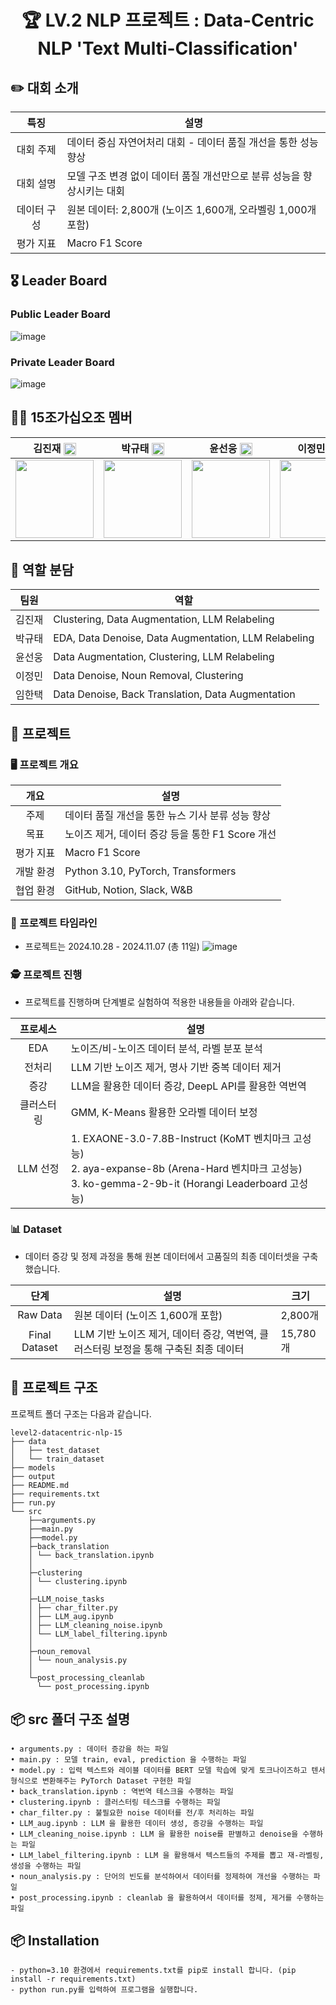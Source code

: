 <div align='center'>

  # 🏆 LV.2 NLP 프로젝트 : Data-Centric NLP 'Text Multi-Classification'

</div>

## ✏️ 대회 소개

| 특징     | 설명 |
|:------:| --- |
| 대회 주제 | 데이터 중심 자연어처리 대회 - 데이터 품질 개선을 통한 성능 향상 |
| 대회 설명 | 모델 구조 변경 없이 데이터 품질 개선만으로 분류 성능을 향상시키는 대회 |
| 데이터 구성 | 원본 데이터: 2,800개 (노이즈 1,600개, 오라벨링 1,000개 포함) |
| 평가 지표 | Macro F1 Score |


## 🎖️ Leader Board
###  Public Leader Board 
![image](https://github.com/user-attachments/assets/77b4b9df-6a6e-4cbc-a2c4-2acc1fdcb78b)


###  Private Leader Board 
![image](https://github.com/user-attachments/assets/fa5d5d30-8ed0-4755-bc41-6ad0b72d751c)


## 👨‍💻 15조가십오조 멤버
<div align='center'>
  
|김진재 [<img src="https://img1.daumcdn.net/thumb/R800x0/?scode=mtistory2&fname=https%3A%2F%2Fblog.kakaocdn.net%2Fdn%2FCd4TO%2FbtrUN1rc7Qa%2F3YbSSdRdD020FpAb9R88h0%2Fimg.png" width="20" style="vertical-align:middle;">](https://github.com/jin-jae)| 박규태 [<img src="https://img1.daumcdn.net/thumb/R800x0/?scode=mtistory2&fname=https%3A%2F%2Fblog.kakaocdn.net%2Fdn%2FCd4TO%2FbtrUN1rc7Qa%2F3YbSSdRdD020FpAb9R88h0%2Fimg.png" width="20" style="vertical-align:middle;">](https://github.com/doraemon500)|윤선웅 [<img src="https://img1.daumcdn.net/thumb/R800x0/?scode=mtistory2&fname=https%3A%2F%2Fblog.kakaocdn.net%2Fdn%2FCd4TO%2FbtrUN1rc7Qa%2F3YbSSdRdD020FpAb9R88h0%2Fimg.png" width="20" style="vertical-align:middle;">](https://github.com/ssunbear)|이정민 [<img src="https://img1.daumcdn.net/thumb/R800x0/?scode=mtistory2&fname=https%3A%2F%2Fblog.kakaocdn.net%2Fdn%2FCd4TO%2FbtrUN1rc7Qa%2F3YbSSdRdD020FpAb9R88h0%2Fimg.png" width="20" style="vertical-align:middle;">](https://github.com/simigami)|임한택 [<img src="https://img1.daumcdn.net/thumb/R800x0/?scode=mtistory2&fname=https%3A%2F%2Fblog.kakaocdn.net%2Fdn%2FCd4TO%2FbtrUN1rc7Qa%2F3YbSSdRdD020FpAb9R88h0%2Fimg.png" width="20" style="vertical-align:middle;">](https://github.com/LHANTAEK)|
|:-:|:-:|:-:|:-:|:-:|
|<img src='https://avatars.githubusercontent.com/u/97018331' height=125 width=125></img>|<img src='https://avatars.githubusercontent.com/u/64678476' height=125 width=125></img>|<img src='https://avatars.githubusercontent.com/u/117508164' height=125 width=125></img>|<img src='https://avatars.githubusercontent.com/u/46891822' height=125 width=125></img>|<img src='https://avatars.githubusercontent.com/u/143519383' height=125 width=125></img>|

</div>

  
## 👼 역할 분담
<div align='center'>

|팀원   | 역할 |
|------| --- |
| 김진재 |Clustering​, Data Augmentation​, LLM Relabeling  |
| 박규태 |EDA​, Data Denoise​, Data Augmentation​, LLM Relabeling​  |
| 윤선웅 |Data Augmentation​, Clustering​, LLM Relabeling |
| 이정민 |Data Denoise​, Noun Removal​, Clustering​  |
| 임한택 |Data Denoise​, Back Translation​, Data Augmentation  |
</div>


## 🏃 프로젝트
### 🖥️ 프로젝트 개요
<div align='center'>

|개요| 설명                                 |
|:------:|------------------------------------|
| 주제 | 데이터 품질 개선을 통한 뉴스 기사 분류 성능 향상       |
| 목표 | 노이즈 제거, 데이터 증강 등을 통한 F1 Score 개선   |
| 평가 지표 | Macro F1 Score                     |
| 개발 환경 | Python 3.10, PyTorch, Transformers |
| 협업 환경 | GitHub, Notion, Slack, W&B         |
</div>

### 📅 프로젝트 타임라인
- 프로젝트는 2024.10.28 - 2024.11.07 (총 11일)
![image](https://github.com/user-attachments/assets/4e017529-dbc7-4cd3-80ca-b8ca23c2296d)

<div align='center'>
</div>

### 🕵️ 프로젝트 진행
- 프로젝트를 진행하며 단계별로 실험하여 적용한 내용들을 아래와 같습니다.
<div align='center'>

|  프로세스   | 설명 |
|:-------:| --- |
| EDA     | 노이즈/비-노이즈 데이터 분석, 라벨 분포 분석 |
| 전처리   | LLM 기반 노이즈 제거, 명사 기반 중복 데이터 제거 |
| 증강     | LLM을 활용한 데이터 증강, DeepL API를 활용한 역번역 |
| 클러스터링 | GMM, K-Means 활용한 오라벨 데이터 보정 |
| LLM 선정  | 1. EXAONE-3.0-7.8B-Instruct (KoMT 벤치마크 고성능)<br>2. aya-expanse-8b (Arena-Hard 벤치마크 고성능)<br>3. ko-gemma-2-9b-it (Horangi Leaderboard 고성능) |

</div>

### 📊 Dataset
- 데이터 증강 및 정제 과정을 통해 원본 데이터에서 고품질의 최종 데이터셋을 구축했습니다.
<div align='center'>

|단계| 설명 |크기|
|:-------------------:| --- |---|
| Raw Data | 원본 데이터 (노이즈 1,600개 포함) | 2,800개 |
| Final Dataset | LLM 기반 노이즈 제거, 데이터 증강, 역번역, 클러스터링 보정을 통해 구축된 최종 데이터 | 15,780개 |
</div>


## 📁 프로젝트 구조
프로젝트 폴더 구조는 다음과 같습니다.
```
level2-datacentric-nlp-15
├── data
│   ├── test_dataset
│   └── train_dataset
├── models
├── output
├── README.md
├── requirements.txt
├── run.py
└── src
    ├──arguments.py
    ├──main.py
    ├──model.py
    ├─back_translation
    │ └── back_translation.ipynb
    │
    ├─clustering
    │ └── clustering.ipynb
    │
    ├─LLM_noise_tasks
    │ ├── char_filter.py
    │ ├── LLM_aug.ipynb
    │ ├── LLM_cleaning_noise.ipynb
    │ └── LLM_label_filtering.ipynb
    │
    ├─noun_removal
    │ └── noun_analysis.py
    │
    └─post_processing_cleanlab
      └── post_processing.ipynb
```


## 📦 src 폴더 구조 설명
```
• arguments.py : 데이터 증강을 하는 파일
• main.py : 모델 train, eval, prediction 을 수행하는 파일
• model.py : 입력 텍스트와 레이블 데이터를 BERT 모델 학습에 맞게 토크나이즈하고 텐서 형식으로 변환해주는 PyTorch Dataset 구현한 파일
• back_translation.ipynb : 역번역 테스크을 수행하는 파일 
• clustering.ipynb : 클러스터링 테스크를 수행하는 파일
• char_filter.py : 불필요한 noise 데이터를 전/후 처리하는 파일
• LLM_aug.ipynb : LLM 을 활용한 데이터 생성, 증강을 수행하는 파일
• LLM_cleaning_noise.ipynb : LLM 을 활용한 noise를 판별하고 denoise을 수행하는 파일
• LLM_label_filtering.ipynb : LLM 을 활용해서 텍스트들의 주제를 뽑고 재-라벨링, 생성을 수행하는 파일
• noun_analysis.py : 단어의 빈도를 분석하여서 데이터를 정제하여 개선을 수행하는 파일
• post_processing.ipynb : cleanlab 을 활용하여서 데이터를 정제, 제거를 수행하는 파일
```


## 📦 Installation
```
- python=3.10 환경에서 requirements.txt를 pip로 install 합니다. (pip install -r requirements.txt)
- python run.py를 입력하여 프로그램을 실행합니다.
```